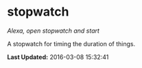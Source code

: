 # stopwatch
*Alexa, open stopwatch and start*

A stopwatch for timing the duration of things.

**Last Updated:** 2016-03-08 15:32:41